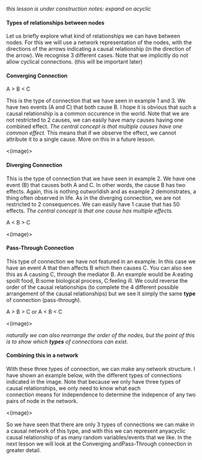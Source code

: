*this lesson is under construction*
*notes: expand on acyclic*

#### Types of relationships between nodes

Let us briefly explore what kind of relationships we can have between nodes. For this we will use a network representation of the nodes,
with the directions of the arrows indicating a causal relationship (in the direction of the arrow). We recognise 3 different cases. 
Note that we implicitly do not allow cyclical connections. (this will be important later)

#### Converging Connection

A > B < C

This is the type of connection that we have seen in example 1 and 3. We have two events (A and C) that both cause B.
I hope it is obvious that such a causal relationship is a common occurence in the world. Note that we are not restricted to 2 causes,
we can easily have many causes having one combined effect. *The central concept is that multiple causes have one common effect.*
This means that if we observe the effect, we cannot attribute it to a single cause. More on this in a future lesson.

<(image)>

#### Diverging Connection

This is the type of connection that we have seen in example 2. We have one event (B) that causes both A and C. In other words,
the cause B has two effects. Again, this is nothing outworldish and as example 2 demonstrates, a thing often observed in life.
As in the diverging connection, we are not restricted to 2 consequences. We can easily have 1 cause that has 50 effects.
*The central concept is that one cause has multiple effects.*

A < B > C

<(image)>

#### Pass-Through Connection

This type of connection we have not featured in an example. In this case we have an event A that then affects B which then causes C.
You can also see this as A causing C, through the mediator B. An example would be A:eating spoilt food, B:some biological process,
C:feeling ill. We could reverse the order of the causal relationships (to complete the 4 different possible arrangement
of the causal relationships) but we see it simply the same **type** of connection (pass-through).

A > B > C or A < B < C

<(image)>

*naturally we can also rearrange the order of the nodes, but the point of this is to show which **types** of connections can exist.*

#### Combining this in a network

With these three types of connection, we can make any network structure. I have shown an example below, with the different types of 
connections indicated in the image. Note that because we only have three types of causal relationships, we only need to know what each  
connection means for independence to determine the indepence of any two pairs of node in the network.

<(image)>

So we have seen that there are only 3 types of connections we can make in a causal network of this type, and with this we can
represent anyacyclic causal relationship of as many random variables/events that we like. In the next lesson we will look at
the Converging andPass-Through connection in greater detail.
